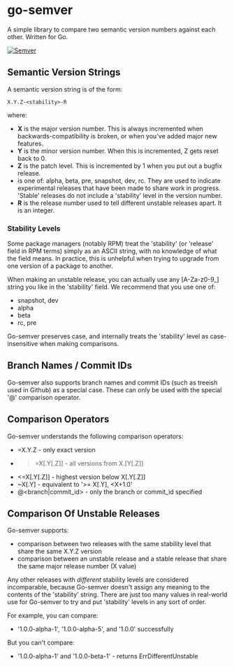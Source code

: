 # go-semver

A simple library to compare two semantic version numbers against each other. Written for Go.

[![Semver](https://godoc.org/github.com/stuartherbert/go_semver/server?status.svg)](http://godoc.org/github.com/stuartherbert/go_semver/semver)

## Semantic Version Strings

A semantic version string is of the form:

    X.Y.Z-<stability>-R

where:

* __X__ is the major version number. This is always incremented when backwards-compatibility is broken, or when you've added major new features.
* __Y__ is the minor version number. When this is incremented, Z gets reset back to 0.
* __Z__ is the patch level. This is incremented by 1 when you put out a bugfix release.
* __<stability>__ is one of: alpha, beta, pre, snapshot, dev, rc. They are used to indicate experimental releases that have been made to share work in progress. 'Stable' releases do not include a 'stability' level in the version number.
* __R__ is the release number used to tell different unstable releases apart. It is an integer.

### Stability Levels

Some package managers (notably RPM) treat the 'stability' (or 'release' field in RPM terms) simply as an ASCII string, with no knowledge of what the field means.  In practice, this is unhelpful when trying to upgrade from one version of a package to another.

When making an unstable release, you can actually use any [A-Za-z0-9_] string you like in the 'stability' field. We recommend that you use one of:

* snapshot, dev
* alpha
* beta
* rc, pre

Go-semver preserves case, and internally treats the 'stability' level as case-insensitive when making comparisons.

## Branch Names / Commit IDs

Go-semver also supports branch names and commit IDs (such as treeish used in Github) as a special case. These can only be used with the special '@' comparison operator.

## Comparison Operators

Go-semver understands the following comparison operators:

* =X.Y.Z - only exact version
* >=X[.Y[.Z]] - all versions from X.[Y[.Z]]
* <=X[.Y[.Z]] - highest version below X[.Y[.Z]]
* ~X[.Y] - equivalent to '>= X[.Y], <X+1.0'
* @<branch|commit_id> - only the branch or commit_id specified

## Comparison Of Unstable Releases

Go-semver supports:

* comparison between two releases with the same stability level that share the same X.Y.Z version
* comparison between an unstable release and a stable release that share the same major release number (X value)

Any other releases with _different_ stability levels are considered incomparable, because Go-semver doesn't assign any meaning to the contents of the 'stability' string.  There are just too many values in real-world use for Go-semver to try and put 'stability' levels in any sort of order.

For example, you can compare:

* '1.0.0-alpha-1', '1.0.0-alpha-5', and '1.0.0' successfully

But you can't compare:

* '1.0.0-alpha-1' and '1.0.0-beta-1' - returns ErrDifferentUnstable

